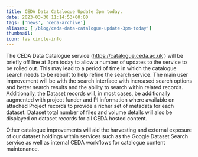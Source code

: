 ```yaml
---
title: CEDA Data Catalogue Update 3pm today.
date: 2023-03-30 11:14:53+00:00
tags: ['news', 'ceda-archive']
aliases: ['/blog/ceda-data-catalogue-update-3pm-today']
thumbnail: 
icon: fas circle-info
---
```


The CEDA Data Catalogue service (<https://catalogue.ceda.ac.uk> ) will be briefly off line at 3pm today to allow a number of updates to the service to be rolled out. This may lead to a period of time in which the catalogue search needs to be rebuilt to help refine the search service. The main user improvement will be with the search interface with increased search options and better search results and the ability to search within related records. Additionally, the Dataset records will, in most cases, be additionally augmented with project funder and PI information where available on attached Project records to provide a richer set of metadata for each dataset. Dataset total number of files and volume details will also be displayed on dataset records for all CEDA hosted content.  
  
Other catalogue improvements will aid the harvesting and external exposure of our dataset holdings within services such as the Google Dataset Search service as well as internal CEDA workflows for catalogue content maintenance.
